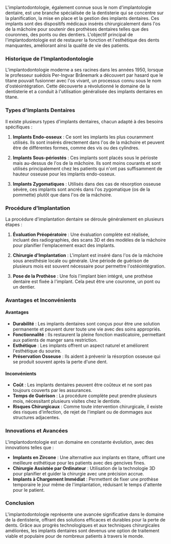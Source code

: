 L'implantodontologie, également connue sous le nom d'implantologie dentaire, est une branche spécialisée de la dentisterie qui se concentre sur la planification, la mise en place et la gestion des implants dentaires. Ces implants sont des dispositifs médicaux insérés chirurgicalement dans l'os de la mâchoire pour soutenir des prothèses dentaires telles que des couronnes, des ponts ou des dentiers. L'objectif principal de l'implantodontologie est de restaurer la fonction et l'esthétique des dents manquantes, améliorant ainsi la qualité de vie des patients.

### Historique de l'Implantodontologie

L'implantodontologie moderne a ses racines dans les années 1950, lorsque le professeur suédois Per-Ingvar Brånemark a découvert par hasard que le titane pouvait fusionner avec l'os vivant, un processus connu sous le nom d'ostéointégration. Cette découverte a révolutionné le domaine de la dentisterie et a conduit à l'utilisation généralisée des implants dentaires en titane.

### Types d'Implants Dentaires

Il existe plusieurs types d'implants dentaires, chacun adapté à des besoins spécifiques :

1. **Implants Endo-osseux** : Ce sont les implants les plus couramment utilisés. Ils sont insérés directement dans l'os de la mâchoire et peuvent être de différentes formes, comme des vis ou des cylindres.

2. **Implants Sous-périostés** : Ces implants sont placés sous le périoste mais au-dessus de l'os de la mâchoire. Ils sont moins courants et sont utilisés principalement chez les patients qui n'ont pas suffisamment de hauteur osseuse pour les implants endo-osseux.

3. **Implants Zygomatiques** : Utilisés dans des cas de résorption osseuse sévère, ces implants sont ancrés dans l'os zygomatique (os de la pommette) plutôt que dans l'os de la mâchoire.

### Procédure d'Implantation

La procédure d'implantation dentaire se déroule généralement en plusieurs étapes :

1. **Évaluation Préopératoire** : Une évaluation complète est réalisée, incluant des radiographies, des scans 3D et des modèles de la mâchoire pour planifier l'emplacement exact des implants.

2. **Chirurgie d'Implantation** : L'implant est inséré dans l'os de la mâchoire sous anesthésie locale ou générale. Une période de guérison de plusieurs mois est souvent nécessaire pour permettre l'ostéointégration.

3. **Pose de la Prothèse** : Une fois l'implant bien intégré, une prothèse dentaire est fixée à l'implant. Cela peut être une couronne, un pont ou un dentier.

### Avantages et Inconvénients

#### Avantages

- **Durabilité** : Les implants dentaires sont conçus pour être une solution permanente et peuvent durer toute une vie avec des soins appropriés.
- **Fonctionnalité** : Ils restaurent la pleine fonction masticatoire, permettant aux patients de manger sans restriction.
- **Esthétique** : Les implants offrent un aspect naturel et améliorent l'esthétique du sourire.
- **Préservation Osseuse** : Ils aident à prévenir la résorption osseuse qui se produit souvent après la perte d'une dent.

#### Inconvénients

- **Coût** : Les implants dentaires peuvent être coûteux et ne sont pas toujours couverts par les assurances.
- **Temps de Guérison** : La procédure complète peut prendre plusieurs mois, nécessitant plusieurs visites chez le dentiste.
- **Risques Chirurgicaux** : Comme toute intervention chirurgicale, il existe des risques d'infection, de rejet de l'implant ou de dommages aux structures adjacentes.

### Innovations et Avancées

L'implantodontologie est un domaine en constante évolution, avec des innovations telles que :

- **Implants en Zircone** : Une alternative aux implants en titane, offrant une meilleure esthétique pour les patients avec des gencives fines.
- **Chirurgie Assistée par Ordinateur** : Utilisation de la technologie 3D pour planifier et guider la chirurgie avec une précision accrue.
- **Implants à Chargement Immédiat** : Permettent de fixer une prothèse temporaire le jour même de l'implantation, réduisant le temps d'attente pour le patient.

### Conclusion

L'implantodontologie représente une avancée significative dans le domaine de la dentisterie, offrant des solutions efficaces et durables pour la perte de dents. Grâce aux progrès technologiques et aux techniques chirurgicales améliorées, les implants dentaires sont devenus une option de traitement viable et populaire pour de nombreux patients à travers le monde.